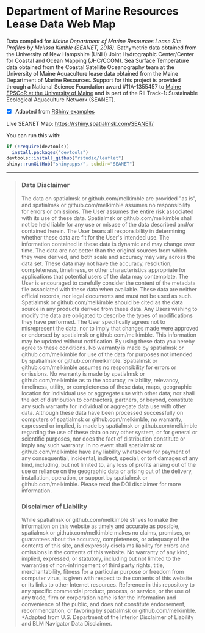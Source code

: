 # Department of Marine Resources Lease Data Web Map

Data compiled for _Maine Department of Marine Resources Lease Site Profiles by Melissa Kimble (SEANET, 2018)_. Bathymetric data obtained from the University of New Hampshire (UNH) Joint Hydrographic Center/Center for Coastal and Ocean Mapping (JHC/CCOM). Sea Surface Temperature data obtained from the Coastal Satellite Oceanography team at the University of Maine Aquaculture lease data obtained from the Maine Department of Marine Resources. Support for this project is provided through a National Science Foundation award #11A-1355457 to [Maine EPSCoR at the University of Maine](https://umaine.edu/edna/) and is part of the RII Track-1: Sustainable Ecological Aquaculture Network (SEANET).

- [x] Adapted from [RShiny examples](https://github.com/rstudio/shiny-examples)

Live SEANET Map: https://rshiny.spatialmsk.com/SEANET/


You can run this with:
```R
if (!require(devtools))
  install.packages("devtools")
devtools::install_github("rstudio/leaflet")
shiny::runGitHub("shinyapps/", subdir="SEANET")
```

----------------------------------

> ### Data Disclaimer
> The data on spatialmsk or github.com/melkimble are provided "as is", and spatialmsk or github.com/melkimble assumes no responsibility for errors or omissions. The User assumes the entire risk associated with its use of these data. Spatialmsk or github.com/melkimble shall not be held liable for any use or misuse of the data described and/or contained herein. The User bears all responsibility in determining whether these data are fit for the User's intended use.
> The information contained in these data is dynamic and may change over time. The data are not better than the original sources from which they were derived, and both scale and accuracy may vary across the data set. These data may not have the accuracy, resolution, completeness, timeliness, or other characteristics appropriate for applications that potential users of the data may contemplate. The User is encouraged to carefully consider the content of the metadata file associated with these data when available. These data are neither official records, nor legal documents and must not be used as such.
> Spatialmsk or github.com/melkimble should be cited as the data source in any products derived from these data. Any Users wishing to modify the data are obligated to describe the types of modifications they have performed. The User specifically agrees not to misrepresent the data, nor to imply that changes made were approved or endorsed by spatialmsk or github.com/melkimble. This information may be updated without notification. By using these data you hereby agree to these conditions.
> No warranty is made by spatialmsk or github.com/melkimble for use of the data for purposes not intended by spatialmsk or github.com/melkimble. Spatialmsk or github.com/melkimble assumes no responsibility for errors or omissions. No warranty is made by spatialmsk or github.com/melkimble as to the accuracy, reliability, relevancy, timeliness, utility, or completeness of these data, maps, geographic location for individual use or aggregate use with other data; nor shall the act of distribution to contractors, partners, or beyond, constitute any such warranty for individual or aggregate data use with other data. Although these data have been processed successfully on computers of spatialmsk or github.com/melkimble, no warranty, expressed or implied, is made by spatialmsk or github.com/melkimble regarding the use of these data on any other system, or for general or scientific purposes, nor does the fact of distribution constitute or imply any such warranty. In no event shall spatialmsk or github.com/melkimble have any liability whatsoever for payment of any consequential, incidental, indirect, special, or tort damages of any kind, including, but not limited to, any loss of profits arising out of the use or reliance on the geographic data or arising out of the delivery, installation, operation, or support by spatialmsk or github.com/melkimble. Please read the DOI disclaimer for more information.
> ### Disclaimer of Liability
> While spatialmsk or github.com/melkimble strives to make the information on this website as timely and accurate as possible, spatialmsk or github.com/melkimble makes no claims, promises, or guarantees about the accuracy, completeness, or adequacy of the contents of this site, and expressly disclaims liability for errors and omissions in the contents of this website. No warranty of any kind, implied, expressed, or statutory, including but not limited to the warranties of non-infringement of third party rights, title, merchantability, fitness for a particular purpose or freedom from computer virus, is given with respect to the contents of this website or its links to other Internet resources.
> Reference in this repository to any specific commercial product, process, or service, or the use of any trade, firm or corporation name is for the information and convenience of the public, and does not constitute endorsement, recommendation, or favoring by spatialmsk or github.com/melkimble.
> *Adapted from U.S. Department of the Interior Disclaimer of Liability and BLM Navigator Data Disclaimer.
